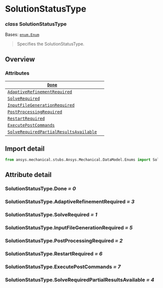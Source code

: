 # SolutionStatusType

### *class* SolutionStatusType

Bases: [`enum.Enum`](https://docs.python.org/3/library/enum.html#enum.Enum)

> Specifies the SolutionStatusType.

> <!-- !! processed by numpydoc !! -->

## Overview

### Attributes

| [`Done`](#SolutionStatusType.Done)                                                                 |    |
|----------------------------------------------------------------------------------------------------|----|
| [`AdaptiveRefinementRequired`](#SolutionStatusType.AdaptiveRefinementRequired)                     |    |
| [`SolveRequired`](#SolutionStatusType.SolveRequired)                                               |    |
| [`InputFileGenerationRequired`](#SolutionStatusType.InputFileGenerationRequired)                   |    |
| [`PostProcessingRequired`](#SolutionStatusType.PostProcessingRequired)                             |    |
| [`RestartRequired`](#SolutionStatusType.RestartRequired)                                           |    |
| [`ExecutePostCommands`](#SolutionStatusType.ExecutePostCommands)                                   |    |
| [`SolveRequiredPartialResultsAvailable`](#SolutionStatusType.SolveRequiredPartialResultsAvailable) |    |

## Import detail

```python
from ansys.mechanical.stubs.Ansys.Mechanical.DataModel.Enums import SolutionStatusType
```

## Attribute detail

### SolutionStatusType.Done *= 0*

### SolutionStatusType.AdaptiveRefinementRequired *= 3*

### SolutionStatusType.SolveRequired *= 1*

### SolutionStatusType.InputFileGenerationRequired *= 5*

### SolutionStatusType.PostProcessingRequired *= 2*

### SolutionStatusType.RestartRequired *= 6*

### SolutionStatusType.ExecutePostCommands *= 7*

### SolutionStatusType.SolveRequiredPartialResultsAvailable *= 4*
